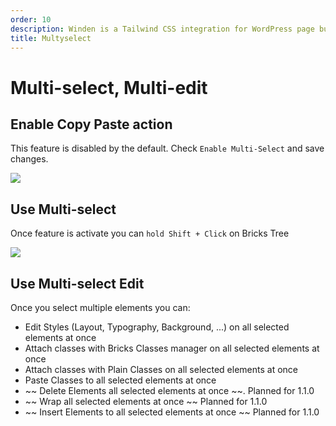 ```yaml
---
order: 10
description: Winden is a Tailwind CSS integration for WordPress page builders.
title: Multyselect
---
```


# Multi-select, Multi-edit

## Enable Copy Paste action

This feature is disabled by the default.
Check `Enable Multi-Select` and save changes.

![](../img/activate-copy-paste.png)

## Use Multi-select

Once feature is activate you can `hold Shift + Click` on Bricks Tree

![](../img/multiselect.gif)

## Use Multi-select Edit

Once you select multiple elements you can: 
- Edit Styles (Layout, Typography, Background, ...) on all selected elements at once
- Attach classes with Bricks Classes manager on all selected elements at once
- Attach classes with Plain Classes on all selected elements at once
- Paste Classes to all selected elements at once
- ~~ Delete Elements all selected elements at once ~~. Planned for 1.1.0
- ~~ Wrap all selected elements at once ~~ Planned for 1.1.0
- ~~ Insert Elements to all selected elements at once ~~ Planned for 1.1.0




